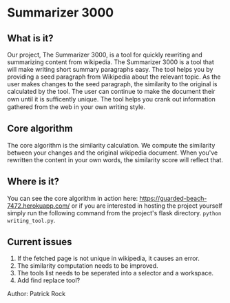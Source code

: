 Summarizer 3000
=======

What is it?
----------

Our project, The Summarizer 3000, is a tool for quickly rewriting and summarizing 
content from wikipedia. The Summarizer 3000 is a tool that will make writing short summary paragraphs easy. The tool helps you by providing a seed paragraph from Wikipedia about the relevant topic. As the user makes changes to the seed paragraph, the similarity to the original is calculated by the tool. The user can continue to make the document their own until it is suﬃcently unique. The tool helps you crank out information gathered from the web in your own writing style.



Core algorithm
--------
The core algorithm is the similarity calculation. We compute the similarity
between your changes and the original wikipedia document. When you've rewritten
the content in your own words, the similarity score will reflect that.


Where is it?
------
You can see the core algorithm in action here: https://guarded-beach-7472.herokuapp.com/ or if you are interested in hosting the project yourself simply run the following command from the project's flask directory. `python writing_tool.py`.


Current issues
---------
1. If the fetched page is not unique in wikipedia, it causes an error. 
2. The similarity computation needs to be improved.
3. The tools list needs to be seperated into a selector and a workspace.
4. Add find replace tool?


Author: Patrick Rock
